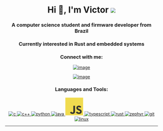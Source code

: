 <h1 align="center">Hi 👋, I'm Victor <img height="40" src="https://emoji.gg/assets/emoji/7333-parrotdance.gif"></h1>
<h3 align="center">A computer science student and firmware developer from Brazil</h3>
<h3 align="center">Currently interested in Rust and embedded systems</h3>

<h3 align="center">Connect with me:</h3>
<div align="center">

[![image](https://img.shields.io/badge/LinkedIn-0077B5?style=for-the-badge&logo=linkedin&logoColor=white)](https://www.linkedin.com/in/victoralmiranda/)

[![image](https://img.shields.io/badge/Gmail-D14836?style=for-the-badge&logo=gmail&logoColor=white)](mailto:varm@ic.ufal.br)
  
</div>

<h3 align="center">Languages and Tools:</h3>

<p align="center"> 
   <a href="" target="_blank"> 
    <img src="https://upload.wikimedia.org/wikipedia/commons/thumb/1/18/C_Programming_Language.svg/695px-C_Programming_Language.svg.png" alt="c" width="60" height="60"/> 
  </a> 
  <a href="" target="_blank"> 
    <img src="https://upload.wikimedia.org/wikipedia/commons/thumb/1/18/ISO_C%2B%2B_Logo.svg/1200px-ISO_C%2B%2B_Logo.svg.png" alt="c++" width="60" height="60"/> 
  </a>
    <a href="" target="_blank"> 
    <img src="https://upload.wikimedia.org/wikipedia/commons/thumb/c/c3/Python-logo-notext.svg/1869px-Python-logo-notext.svg.png" alt="python" width="60" height="60"/> 
  </a>
    <a href="https://www.java.com/pt-BR/" target="_blank"> 
    <img src="https://cdn4.iconfinder.com/data/icons/logos-and-brands/512/181_Java_logo_logos-512.png" alt="java" width="60" height="60"/> 
  </a>
  <a href="https://developer.mozilla.org/en-US/docs/Web/JavaScript" target="_blank"> 
    <img src="https://raw.githubusercontent.com/devicons/devicon/master/icons/javascript/javascript-original.svg" alt="javascript" width="60" height="60"/> 
  </a>
  <a href="https://www.typescriptlang.org/docs/" target="_blank"> 
    <img src="https://upload.wikimedia.org/wikipedia/commons/thumb/4/4c/Typescript_logo_2020.svg/1024px-Typescript_logo_2020.svg.png" alt="typescript" width="60" height="60"/> 
  </a> 
  <a href="https://www.rust-lang.org/learn" target="_blank"> 
    <img src="https://www.rust-lang.org/logos/rust-logo-256x256.png" alt="rust" width="60" height="60"/> 
  </a> 
  <a href="https://www.zephyrproject.org/" target="_blank"> 
    <img src="https://avatars.githubusercontent.com/u/19595895?s=280&v=4" alt="zephyr" width="60" height="60"/> 
  </a> 
  <a href="https://git-scm.com/" target="_blank"> 
    <img src="https://www.vectorlogo.zone/logos/git-scm/git-scm-icon.svg" alt="git" width="60" height="60"/> 
  </a>
    <a href="" target="_blank"> 
    <img src="https://upload.wikimedia.org/wikipedia/commons/thumb/3/35/Tux.svg/265px-Tux.svg.png" alt="linux" width="60" height="60"/> 
  </a>
</p>


------
